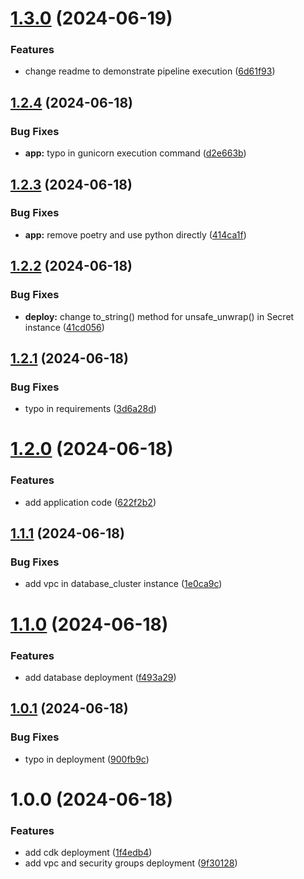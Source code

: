 # [1.3.0](https://github.com/lemiliomoreno/ecs-apix-cdk-hands-on/compare/v1.2.4...v1.3.0) (2024-06-19)


### Features

* change readme to demonstrate pipeline execution ([6d61f93](https://github.com/lemiliomoreno/ecs-apix-cdk-hands-on/commit/6d61f9336243127dd7656b3cfebec1c47967b275))

## [1.2.4](https://github.com/lemiliomoreno/ecs-apix-hands-on/compare/v1.2.3...v1.2.4) (2024-06-18)


### Bug Fixes

* **app:** typo in gunicorn execution command ([d2e663b](https://github.com/lemiliomoreno/ecs-apix-hands-on/commit/d2e663b0f14aa7362de4bb999f3d23a730c50133))

## [1.2.3](https://github.com/lemiliomoreno/ecs-apix-hands-on/compare/v1.2.2...v1.2.3) (2024-06-18)


### Bug Fixes

* **app:** remove poetry and use python directly ([414ca1f](https://github.com/lemiliomoreno/ecs-apix-hands-on/commit/414ca1ff7d12672a5af976dc0ce7f170abf1bb65))

## [1.2.2](https://github.com/lemiliomoreno/ecs-apix-hands-on/compare/v1.2.1...v1.2.2) (2024-06-18)


### Bug Fixes

* **deploy:** change to_string() method for unsafe_unwrap() in Secret instance ([41cd056](https://github.com/lemiliomoreno/ecs-apix-hands-on/commit/41cd056205734dc6660669a6d7c4bc2f0464e34c))

## [1.2.1](https://github.com/lemiliomoreno/ecs-apix-hands-on/compare/v1.2.0...v1.2.1) (2024-06-18)


### Bug Fixes

* typo in requirements ([3d6a28d](https://github.com/lemiliomoreno/ecs-apix-hands-on/commit/3d6a28df5c4e0df5c47a7b427f01175fa7ddfb57))

# [1.2.0](https://github.com/lemiliomoreno/ecs-apix-hands-on/compare/v1.1.1...v1.2.0) (2024-06-18)


### Features

* add application code ([622f2b2](https://github.com/lemiliomoreno/ecs-apix-hands-on/commit/622f2b24263c2e855c3612b96f340ccfbd1e2152))

## [1.1.1](https://github.com/lemiliomoreno/ecs-apix-hands-on/compare/v1.1.0...v1.1.1) (2024-06-18)


### Bug Fixes

* add vpc in database_cluster instance ([1e0ca9c](https://github.com/lemiliomoreno/ecs-apix-hands-on/commit/1e0ca9cffa5a1016f291938a7ff74eeef225d869))

# [1.1.0](https://github.com/lemiliomoreno/ecs-apix-hands-on/compare/v1.0.1...v1.1.0) (2024-06-18)


### Features

* add database deployment ([f493a29](https://github.com/lemiliomoreno/ecs-apix-hands-on/commit/f493a29abb4139067eb93b60e1ae662697971c99))

## [1.0.1](https://github.com/lemiliomoreno/ecs-apix-hands-on/compare/v1.0.0...v1.0.1) (2024-06-18)


### Bug Fixes

* typo in deployment ([900fb9c](https://github.com/lemiliomoreno/ecs-apix-hands-on/commit/900fb9c70b78bc8563470a63938d7f6ab8b6c00b))

# 1.0.0 (2024-06-18)


### Features

* add cdk deployment ([1f4edb4](https://github.com/lemiliomoreno/ecs-apix-hands-on/commit/1f4edb471892df90a63f79e6ba7cfa9802ab8afd))
* add vpc and security groups deployment ([9f30128](https://github.com/lemiliomoreno/ecs-apix-hands-on/commit/9f30128e328811ff6cf62e9f2ac286312ec1750f))

